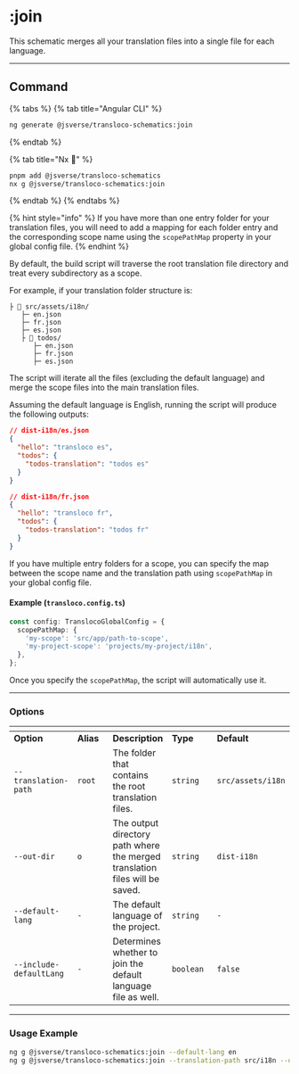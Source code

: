 # :join

This schematic merges all your translation files into a single file for each language.

---

## Command

{% tabs %}
{% tab title="Angular CLI" %}

```bash
ng generate @jsverse/transloco-schematics:join
```

{% endtab %}

{% tab title="Nx 🐋" %}

```bash
pnpm add @jsverse/transloco-schematics
nx g @jsverse/transloco-schematics:join
```

{% endtab %}
{% endtabs %}

{% hint style="info" %}
If you have more than one entry folder for your translation files, you will need to add a mapping for each folder entry and the corresponding scope name using the `scopePathMap` property in your global config file.
{% endhint %}

By default, the build script will traverse the root translation file directory and treat every subdirectory as a scope.

For example, if your translation folder structure is:

```
├ 📂 src/assets/i18n/
   ├─ en.json
   ├─ fr.json
   ├─ es.json
   ├ 📂 todos/
      ├─ en.json
      ├─ fr.json
      ├─ es.json
```

The script will iterate all the files (excluding the default language) and merge the scope files into the main translation files.

Assuming the default language is English, running the script will produce the following outputs:

```json
// dist-i18n/es.json
{
  "hello": "transloco es",
  "todos": {
    "todos-translation": "todos es"
  }
}

// dist-i18n/fr.json
{
  "hello": "transloco fr",
  "todos": {
    "todos-translation": "todos fr"
  }
}
```

If you have multiple entry folders for a scope, you can specify the map between the scope name and the translation path using `scopePathMap` in your global config file.

#### Example (`transloco.config.ts`)

```ts
const config: TranslocoGlobalConfig = {
  scopePathMap: {
    'my-scope': 'src/app/path-to-scope',
    'my-project-scope': 'projects/my-project/i18n',
  },
};
```

Once you specify the `scopePathMap`, the script will automatically use it.

---

### Options

<table data-header-hidden><thead><tr><th></th><th width="100"></th><th></th><th width="112"></th><th width="120"></th></tr></thead><tbody><tr><td><strong>Option</strong></td><td><strong>Alias</strong></td><td><strong>Description</strong></td><td><strong>Type</strong></td><td><strong>Default</strong></td></tr><tr><td><code>--translation-path</code></td><td><code>root</code></td><td>The folder that contains the root translation files.</td><td><code>string</code></td><td><code>src/assets/i18n</code></td></tr><tr><td><code>--out-dir</code></td><td><code>o</code></td><td>The output directory path where the merged translation files will be saved.</td><td><code>string</code></td><td><code>dist-i18n</code></td></tr><tr><td><code>--default-lang</code></td><td><code>-</code></td><td>The default language of the project.</td><td><code>string</code></td><td><code>-</code></td></tr><tr><td><code>--include-defaultLang</code></td><td><code>-</code></td><td>Determines whether to join the default language file as well.</td><td><code>boolean</code></td><td><code>false</code></td></tr></tbody></table>

---

### **Usage Example**

```bash
ng g @jsverse/transloco-schematics:join --default-lang en
ng g @jsverse/transloco-schematics:join --translation-path src/i18n --out-dir dist/i18n
```

